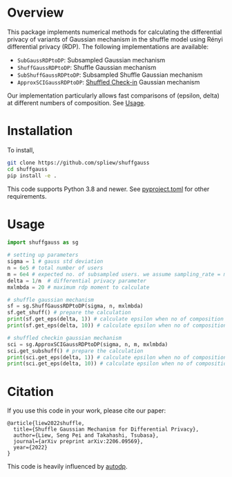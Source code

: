 # Overview
This package implements numerical methods for calculating the differential privacy of variants of Gaussian mechanism in the shuffle model using Rényi differential privacy (RDP).
The following implementations are available:
- `SubGaussRDPtoDP`: Subsampled Gaussian mechanism
- `ShuffGaussRDPtoDP`: Shuffle Gaussian mechanism
- `SubShuffGaussRDPtoDP`: Subsampled Shuffle Gaussian mechanism
- `ApproxSCIGaussRDPtoDP`: [Shuffled Check-in](http://arxiv.org/abs/2206.03151) Gaussian mechanism

Our implementation particularly allows fast comparisons of (epsilon, delta) at different numbers of composition. See [Usage](#usage).

# Installation

To install,
```bash
git clone https://github.com/spliew/shuffgauss
cd shuffgauss
pip install -e .
```

This code supports Python 3.8 and newer. See [pyproject.toml](./pyproject.toml) for other requirements.

# Usage

```python
import shuffgauss as sg

# setting up parameters
sigma = 1 # gauss std deviation
n = 6e5 # total number of users
m = 6e4 # expected no. of subsampled users. we assume sampling_rate = m/n
delta = 1/n  # differential privacy parameter
mxlmbda = 20 # maximum rdp moment to calculate

# shuffle gaussian mechanism
sf = sg.ShuffGaussRDPtoDP(sigma, n, mxlmbda)
sf.get_shuff() # prepare the calculation
print(sf.get_eps(delta, 1)) # calculate epsilon when no of composition is 1, return a tuple of (epsilon, lmbda_min)
print(sf.get_eps(delta, 10)) # calculate epsilon when no of composition is 10

# shuffled checkin gaussian mechanism
sci = sg.ApproxSCIGaussRDPtoDP(sigma, n, m, mxlmbda)
sci.get_subshuff() # prepare the calculation
print(sci.get_eps(delta, 1)) # calculate epsilon when no of composition is 1
print(sci.get_eps(delta, 10)) # calculate epsilon when no of composition is 10
```

# Citation
If you use this code in your work, please cite our paper:

```
@article{liew2022shuffle,
  title={Shuffle Gaussian Mechanism for Differential Privacy},
  author={Liew, Seng Pei and Takahashi, Tsubasa},
  journal={arXiv preprint arXiv:2206.09569},
  year={2022}
}
```


This code is heavily influenced by [autodp](https://github.com/yuxiangw/autodp).
